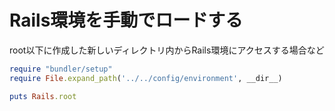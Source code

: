 # Rails環境を手動でロードする

root以下に作成した新しいディレクトリ内からRails環境にアクセスする場合など

```ruby
require "bundler/setup"
require File.expand_path('../../config/environment', __dir__)

puts Rails.root
```

